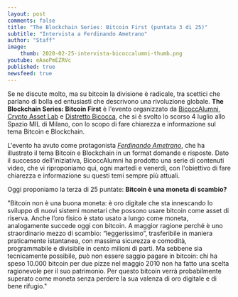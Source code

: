 ```yaml
---
layout: post
comments: false
title: "The Blockchain Series: Bitcoin First (puntata 3 di 25)"
subtitle: "Intervista a Ferdinando Ametrano"
author: "Staff"
image:
    thumb: 2020-02-25-intervista-bicoccalumni-thumb.png
youtube: eAaoPmEZRVc
published: true
newsfeed: true
---
```


Se ne discute molto, ma su bitcoin la divisione è radicale, tra scettici che parlano di bolla ed entusiasti che descrivono una rivoluzione globale. **The Blockchain Series: Bitcoin First** è l'evento organizzato da [BicoccAlumni](https://www.bicoccalumni.it/), [Crypto Asset Lab](https://cryptoassetlab.diseade.unimib.it/) e [Distretto Bicocca](https://www.distrettobicocca.it/), che si è svolto lo scorso 4 luglio allo Spazio MIL di Milano, con lo scopo di fare chiarezza e informazione sul tema Bitcoin e Blockchain.

L'evento ha avuto come protagonista [*Ferdinando Ametrano*](https://www.ametrano.net), che ha illustrato il tema Bitcoin e Blockchain in un format domande e risposte. Dato il successo dell'iniziativa, BicoccAlumni ha prodotto una serie di contenuti video, che vi riproponiamo qui, ogni martedì e venerdì, con l'obiettivo di fare chiarezza e informazione su questi temi sempre più attuali.

Oggi proponiamo la terza di 25 puntate: **Bitcoin è una moneta di scambio?**

"Bitcoin non è una buona moneta: è oro digitale che sta innescando lo sviluppo di nuovi sistemi monetari che possono usare bitcoin come asset di riserva.
Anche l’oro fisico è stato usato a lungo come moneta, analogamente succede oggi con bitcoin. A maggior ragione perché è uno straordinario mezzo di scambio: “leggerissimo”, trasferibile in maniera praticamente istantanea, con massima sicurezza e comodità, programmabile e divisibile in cento milioni di parti. Ma sebbene sia tecnicamente possibile, può non essere saggio pagare in bitcoin: chi ha speso 10.000 bitcoin per due pizze nel maggio 2010 non ha fatto una scelta ragionevole per il suo patrimonio. Per questo bitcoin verrà probabilmente superato come moneta senza perdere la sua valenza di oro digitale e di bene rifugio."
